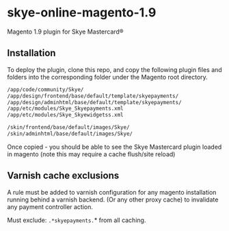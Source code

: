 # skye-online-magento-1.9
Magento 1.9 plugin for Skye Mastercard® 

## Installation

To deploy the plugin, clone this repo, and copy the following plugin files and folders into the corresponding folder under the Magento root directory.

```bash
/app/code/community/Skye/
/app/design/frontend/base/default/template/skyepayments/
/app/design/adminhtml/base/default/template/skyepayments/
/app/etc/modules/Skye_Skyepayments.xml
/app/etc/modules/Skye_Skyewidgetss.xml

/skin/frontend/base/default/images/Skye/
/skin/adminhtml/base/default/images/Skye/
```

Once copied - you should be able to see the Skye Mastercard plugin loaded in magento (note this may require a cache flush/site reload)

## Varnish cache exclusions

A rule must be added to varnish configuration for any magento installation running behind a varnish backend. (Or any other proxy cache) to invalidate any payment controller action.

Must exclude: `.*skyepayments.`* from all caching.
